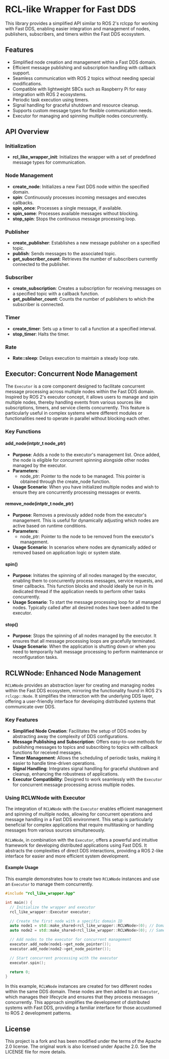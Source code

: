 # RCL-like Wrapper for Fast DDS

This library provides a simplified API similar to ROS 2's rclcpp for working with Fast DDS, enabling easier integration and management of nodes, publishers, subscribers, and timers within the Fast DDS ecosystem.

## Features

- Simplified node creation and management within a Fast DDS domain.
- Efficient message publishing and subscription handling with callback support.
- Seamless communication with ROS 2 topics without needing special modifications.
- Compatible with lightweight SBCs such as Raspberry Pi for easy integration with ROS 2 ecosystems.
- Periodic task execution using timers.
- Signal handling for graceful shutdown and resource cleanup.
- Supports custom message types for flexible communication needs.
- Executor for managing and spinning multiple nodes concurrently.

## API Overview

### Initialization

- **rcl_like_wrapper_init**: Initializes the wrapper with a set of predefined message types for communication.
  
### Node Management

- **create_node**: Initializes a new Fast DDS node within the specified domain.
- **spin**: Continuously processes incoming messages and executes callbacks.
- **spin_once**: Processes a single message, if available.
- **spin_some**: Processes available messages without blocking.
- **stop_spin**: Stops the continuous message processing loop.

### Publisher

- **create_publisher**: Establishes a new message publisher on a specified topic.
- **publish**: Sends messages to the associated topic.
- **get_subscriber_count**: Retrieves the number of subscribers currently connected to the publisher.

### Subscriber

- **create_subscription**: Creates a subscription for receiving messages on a specified topic with a callback function.
- **get_publisher_count**: Counts the number of publishers to which the subscriber is connected.

### Timer

- **create_timer**: Sets up a timer to call a function at a specified interval.
- **stop_timer**: Halts the timer.

### Rate

- **Rate::sleep**: Delays execution to maintain a steady loop rate.

## Executor: Concurrent Node Management

The `Executor` is a core component designed to facilitate concurrent message processing across multiple nodes within the Fast DDS domain. Inspired by ROS 2's executor concept, it allows users to manage and spin multiple nodes, thereby handling events from various sources like subscriptions, timers, and service clients concurrently. This feature is particularly useful in complex systems where different modules or functionalities need to operate in parallel without blocking each other.

### Key Functions

#### add_node(intptr_t node_ptr)

- **Purpose**: Adds a node to the executor's management list. Once added, the node is eligible for concurrent spinning alongside other nodes managed by the executor.
- **Parameters**:
  - node_ptr: Pointer to the node to be managed. This pointer is obtained through the create_node function.
- **Usage Scenario**: When you have initialized multiple nodes and wish to ensure they are concurrently processing messages or events.

#### remove_node(intptr_t node_ptr)

- **Purpose**: Removes a previously added node from the executor's management. This is useful for dynamically adjusting which nodes are active based on runtime conditions.
- **Parameters**:
  - node_ptr: Pointer to the node to be removed from the executor's management.
- **Usage Scenario**: In scenarios where nodes are dynamically added or removed based on application logic or system state.

#### spin()

- **Purpose**: Initiates the spinning of all nodes managed by the executor, enabling them to concurrently process messages, service requests, and timer callbacks. This function blocks and should ideally be run in its dedicated thread if the application needs to perform other tasks concurrently.
- **Usage Scenario**: To start the message processing loop for all managed nodes. Typically called after all desired nodes have been added to the executor.

#### stop()

- **Purpose**: Stops the spinning of all nodes managed by the executor. It ensures that all message processing loops are gracefully terminated.
- **Usage Scenario**: When the application is shutting down or when you need to temporarily halt message processing to perform maintenance or reconfiguration tasks.

## RCLWNode: Enhanced Node Management

`RCLWNode` provides an abstraction layer for creating and managing nodes within the Fast DDS ecosystem, mirroring the functionality found in ROS 2's `rclcpp::Node`. It simplifies the interaction with the underlying DDS layer, offering a user-friendly interface for developing distributed systems that communicate over DDS.

### Key Features

- **Simplified Node Creation**: Facilitates the setup of DDS nodes by abstracting away the complexity of DDS configurations.
- **Message Publishing and Subscription**: Offers easy-to-use methods for publishing messages to topics and subscribing to topics with callback functions for received messages.
- **Timer Management**: Allows the scheduling of periodic tasks, making it easier to handle time-driven operations.
- **Signal Handling**: Integrates signal handling for graceful shutdown and cleanup, enhancing the robustness of applications.
- **Executor Compatibility**: Designed to work seamlessly with the `Executor` for concurrent message processing across multiple nodes.

### Using RCLWNode with Executor

The integration of `RCLWNode` with the `Executor` enables efficient management and spinning of multiple nodes, allowing for concurrent operations and message handling in a Fast DDS environment. This setup is particularly beneficial for complex applications that require multitasking or handling messages from various sources simultaneously.

`RCLWNode`, in combination with the `Executor`, offers a powerful and intuitive framework for developing distributed applications using Fast DDS. It abstracts the complexities of direct DDS interactions, providing a ROS 2-like interface for easier and more efficient system development.

#### Example Usage

This example demonstrates how to create two `RCLWNode` instances and use an `Executor` to manage them concurrently.

```cpp
#include "rcl_like_wrapper.hpp"

int main() {
  // Initialize the wrapper and executor
  rcl_like_wrapper::Executor executor;

  // Create the first node with a specific domain ID
  auto node1 = std::make_shared<rcl_like_wrapper::RCLWNode>(0); // Domain ID 0
  auto node2 = std::make_shared<rcl_like_wrapper::RCLWNode>(0); // Same domain, different node

  // Add nodes to the executor for concurrent management
  executor.add_node(node1->get_node_pointer());
  executor.add_node(node2->get_node_pointer());

  // Start concurrent processing with the executor
  executor.spin();

  return 0;
}
```

In this example, `RCLWNode` instances are created for two different nodes within the same DDS domain. These nodes are then added to an `Executor`, which manages their lifecycle and ensures that they process messages concurrently. This approach simplifies the development of distributed systems with Fast DDS, providing a familiar interface for those accustomed to ROS 2 development patterns.

## License

This project is a fork and has been modified under the terms of the Apache 2.0 license. The original work is also licensed under Apache 2.0. See the LICENSE file for more details.

